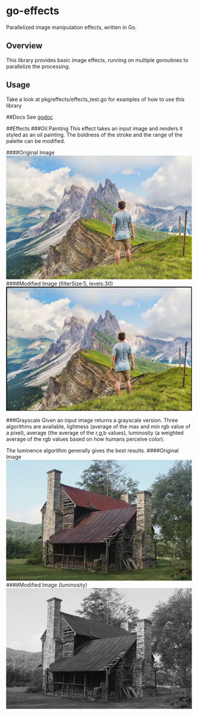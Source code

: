 # go-effects
Parallelized image manipulation effects, written in Go.

## Overview
This library provides basic image effects, running on multiple goroutines to parallelize the processing.

## Usage
Take a look at pkg/effects/effects_test.go for examples of how to use this library

##Docs
See [godoc](https://godoc.org/github.com/markdaws/go-effects)

##Effects
###Oil Painting
This effect takes an input image and renders it styled as an oil painting. The boldness of the stroke and the range of the palette can be modified.

####Original Image
![](examples/mountain.jpg)
####Modified Image (filterSize:5, levels:30)
![](examples/mountain-oil-15-30.jpg)

###Grayscale
Given an input image returns a grayscale version. Three algorithms are available, lightness (average of the max and min rgb value of a pixel), average (the average of the r,g,b values), luminosity (a weighted average of the rgb values based on how humans perceive color).

The luminence algorithm generally gives the best results.
####Original Image
![](examples/cabin.jpg)
####Modified Image (luminosity)
![](examples/cabin-gray-luminosity.png)
